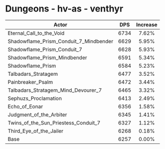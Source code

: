 # Dungeons - hv-as - venthyr
| Actor | DPS | Increase |
|---|:---:|:---:|
|Eternal_Call_to_the_Void|6734|7.62%|
|Shadowflame_Prism_Conduit_7_Mindbender|6629|5.95%|
|Shadowflame_Prism_Conduit_7|6628|5.93%|
|Shadowflame_Prism_Mindbender|6591|5.34%|
|Shadowflame_Prism|6584|5.23%|
|Talbadars_Stratagem|6477|3.52%|
|Painbreaker_Psalm|6472|3.44%|
|Talbadars_Stratagem_Mind_Devourer_7|6465|3.32%|
|Sephuzs_Proclamation|6413|2.49%|
|Echo_of_Eonar|6356|1.58%|
|Judgment_of_the_Arbiter|6345|1.41%|
|Twins_of_the_Sun_Priestess_Conduit_7|6327|1.12%|
|Third_Eye_of_the_Jailer|6268|0.18%|
|Base|6257|0.00%|
